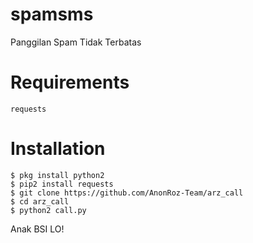# spamsms
Panggilan Spam Tidak Terbatas

# Requirements
```
requests
```

# Installation
```
$ pkg install python2
$ pip2 install requests
$ git clone https://github.com/AnonRoz-Team/arz_call
$ cd arz_call
$ python2 call.py 
```
Anak BSI LO!
